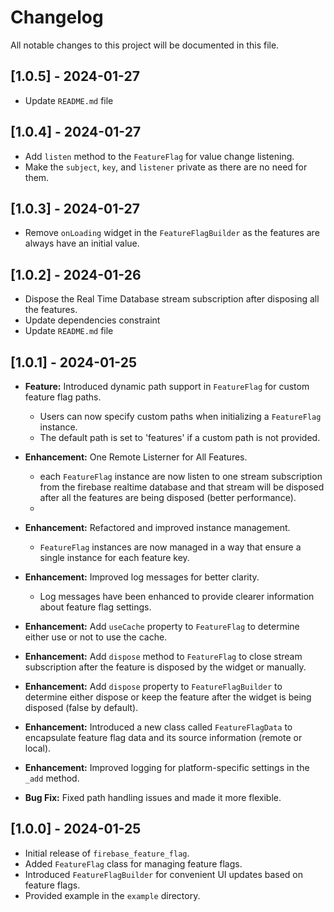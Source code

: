 # Changelog

All notable changes to this project will be documented in this file.

## [1.0.5] - 2024-01-27

- Update `README.md` file

## [1.0.4] - 2024-01-27

- Add `listen` method to the `FeatureFlag` for value change listening.
- Make the `subject`, `key`, and `listener` private as there are no need for them. 

## [1.0.3] - 2024-01-27

- Remove `onLoading` widget in the `FeatureFlagBuilder` as the features are always have an initial value.

## [1.0.2] - 2024-01-26

- Dispose the Real Time Database stream subscription after disposing all the features.
- Update dependencies constraint
- Update `README.md` file

## [1.0.1] - 2024-01-25
- **Feature:** Introduced dynamic path support in `FeatureFlag` for custom feature flag paths.
  - Users can now specify custom paths when initializing a `FeatureFlag` instance.
  - The default path is set to 'features' if a custom path is not provided.
  
- **Enhancement:** One Remote Listerner for All Features.
  - each `FeatureFlag` instance are now listen to one stream subscription from the firebase realtime database and that stream will be disposed after all the features are being disposed (better performance).
  - 
- **Enhancement:** Refactored and improved instance management.
  - `FeatureFlag` instances are now managed in a way that ensure a single instance for each feature key.

- **Enhancement:** Improved log messages for better clarity.
  - Log messages have been enhanced to provide clearer information about feature flag settings.

- **Enhancement:** Add `useCache` property to `FeatureFlag` to determine either use or not to use the cache.
  
- **Enhancement:** Add `dispose` method to `FeatureFlag` to close stream subscription after the feature is disposed by the widget or manually.

- **Enhancement:** Add `dispose` property to `FeatureFlagBuilder` to determine either dispose or keep the feature after the widget is being disposed (false by default).

- **Enhancement:** Introduced a new class called `FeatureFlagData` to encapsulate feature flag data and its source information (remote or local).

- **Enhancement:** Improved logging for platform-specific settings in the `_add` method.

- **Bug Fix:** Fixed path handling issues and made it more flexible.

[Unreleased]: https://github.com/your/repository/compare/v2.0.0...HEAD
[2.0.0]: https://github.com/your/repository/releases/tag/v2.0.0


## [1.0.0] - 2024-01-25
- Initial release of `firebase_feature_flag`.
- Added `FeatureFlag` class for managing feature flags.
- Introduced `FeatureFlagBuilder` for convenient UI updates based on feature flags.
- Provided example in the `example` directory.